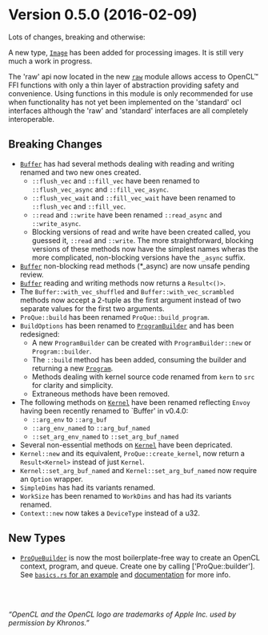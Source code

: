 Version 0.5.0 (2016-02-09)
==========================

Lots of changes, breaking and otherwise:

A new type, [`Image`] has been added for processing images. It is still very 
much a work in progress.

The 'raw' api now located in the new [`raw`] module allows access to
OpenCL&trade; FFI functions with only a thin layer of abstraction providing
safety and  convenience. Using functions in this module is only recommended
for use when functionality has not yet been implemented on the 'standard' ocl
interfaces although the 'raw' and 'standard' interfaces are all completely
interoperable.

Breaking Changes
----------------
* [`Buffer`] has had several methods dealing with reading and writing renamed
  and two new ones created. 
   * `::flush_vec` and `::fill_vec` have been renamed to `::flush_vec_async` 
     and `::fill_vec_async`. 
   * `::flush_vec_wait` and `::fill_vec_wait` have been renamed to 
     `::flush_vec` and `::fill_vec`. 
   * `::read` and `::write` have been renamed `::read_async` and 
     `::write_async`.
   * Blocking versions of read and write have been created called, you guessed
     it, `::read` and `::write`.
  The more straightforward, blocking versions of these methods now have the 
  simplest names wheras the more complicated, non-blocking versions have the 
  `_async` suffix.
* [`Buffer`] non-blocking read methods (*_async) are now unsafe pending review.
* [`Buffer`] reading and writing methods now returns a `Result<()>`.
* The `Buffer::with_vec_shuffled` and `Buffer::with_vec_scrambled` methods 
  now accept a 2-tuple as the first argument instead of two separate values for 
  the first two arguments.
* `ProQue::build` has been renamed `ProQue::build_program`.
* `BuildOptions` has been renamed to [`ProgramBuilder`] and has been 
  redesigned:
   * A new `ProgramBuilder` can be created with `ProgramBuilder::new` or 
     `Program::builder`.
   * The `::build` method has been added, consuming the builder and returning
     a new [`Program`].
   * Methods dealing with kernel source code renamed from `kern` to `src` 
     for clarity and simplicity.
   * Extraneous methods have been removed.
* The following methods on [`Kernel`] have been renamed reflecting `Envoy`
  having been recently renamed to `Buffer' in v0.4.0:
  * `::arg_env` to `::arg_buf`
  * `::arg_env_named` to `::arg_buf_named`
  * `::set_arg_env_named` to `::set_arg_buf_named`
* Several non-essential methods on [`Kernel`] have been depricated.
* `Kernel::new` and its equivalent, `ProQue::create_kernel`, now return a
  `Result<Kernel>` instead of just `Kernel`.
* `Kernel::set_arg_buf_named` and `Kernel::set_arg_buf_named` now require an
  `Option` wrapper.
* `SimpleDims` has had its variants renamed.
* `WorkSize` has been renamed to `WorkDims` and has had its variants renamed.
* `Context::new` now takes a `DeviceType` instead of a u32.


New Types
---------
* [`ProQueBuilder`] is now the most boilerplate-free way to create an OpenCL
  context, program, and queue. Create one by calling ['ProQue::builder'].
  See [`basics.rs` for an example][0.5ba] and [documentation][0.5doc] for more info.


[0.5doc]: http://doc.cogciprocate.com/ocl/
[0.5ba]: https://github.com/cogciprocate/ocl/blob/master/examples/basics.rs
[`Buffer`]: http://doc.cogciprocate.com/ocl/
[`Image`]: http://doc.cogciprocate.com/ocl/
[`raw`]: http://doc.cogciprocate.com/ocl/
[`ProQueBuilder`]: http://doc.cogciprocate.com/ocl/
[`ProQue`]: http://doc.cogciprocate.com/ocl/
[`ProgramBuilder`]: http://doc.cogciprocate.com/ocl/
[`Program`]: http://doc.cogciprocate.com/ocl/
[`Kernel`]: http://doc.cogciprocate.com/ocl/


<br/><br/>

*“OpenCL and the OpenCL logo are trademarks of Apple Inc. used by permission by Khronos.”*
